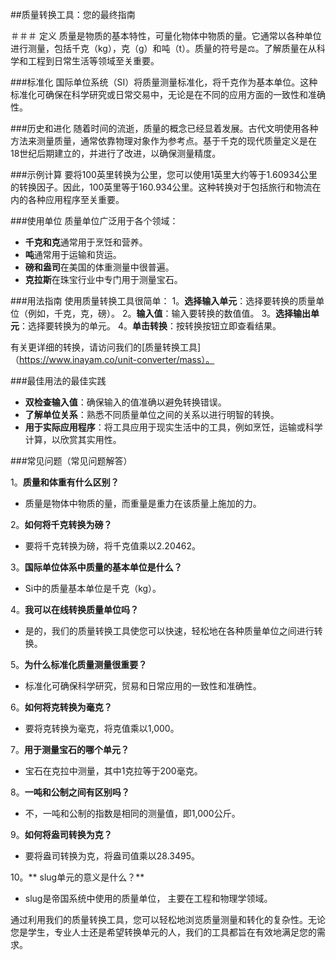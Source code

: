 ##质量转换工具：您的最终指南

＃＃＃ 定义
质量是物质的基本特性，可量化物体中物质的量。它通常以各种单位进行测量，包括千克（kg），克（g）和吨（t）。质量的符号是⚖️。了解质量在从科学和工程到日常生活等领域至关重要。

###标准化
国际单位系统（SI）将质量测量标准化，将千克作为基本单位。这种标准化可确保在科学研究或日常交易中，无论是在不同的应用方面的一致性和准确性。

###历史和进化
随着时间的流逝，质量的概念已经显着发展。古代文明使用各种方法来测量质量，通常依靠物理对象作为参考点。基于千克的现代质量定义是在18世纪后期建立的，并进行了改进，以确保测量精度。

###示例计算
要将100英里转换为公里，您可以使用1英里大约等于1.60934公里的转换因子。因此，100英里等于160.934公里。这种转换对于包括旅行和物流在内的各种应用程序至关重要。

###使用单位
质量单位广泛用于各个领域：
-  **千克和克**通常用于烹饪和营养。
-  **吨**通常用于运输和货运。
-  **磅和盎司**在美国的体重测量中很普遍。
-  **克拉斯**在珠宝行业中专门用于测量宝石。

###用法指南
使用质量转换工具很简单：
1。**选择输入单元**：选择要转换的质量单位（例如，千克，克，磅）。
2。**输入值**：输入要转换的数值值。
3。**选择输出单元**：选择要转换为的单元。
4。**单击转换**：按转换按钮立即查看结果。

有关更详细的转换，请访问我们的[质量转换工具]（https://www.inayam.co/unit-converter/mass）。

###最佳用法的最佳实践
-  **双检查输入值**：确保输入的值准确以避免转换错误。
-  **了解单位关系**：熟悉不同质量单位之间的关系以进行明智的转换。
-  **用于实际应用程序**：将工具应用于现实生活中的工具，例如烹饪，运输或科学计算，以欣赏其实用性。

###常见问题（常见问题解答）

1。**质量和体重有什么区别？**
- 质量是物体中物质的量，而重量是重力在该质量上施加的力。

2。**如何将千克转换为磅？**
- 要将千克转换为磅，将千克值乘以2.20462。

3。**国际单位体系中质量的基本单位是什么？**
-  Si中的质量基本单位是千克（kg）。

4。**我可以在线转换质量单位吗？**
- 是的，我们的质量转换工具使您可以快速，轻松地在各种质量单位之间进行转换。

5。**为什么标准化质量测量很重要？**
- 标准化可确保科学研究，贸易和日常应用的一致性和准确性。

6。**如何将克转换为毫克？**
- 要将克转换为毫克，将克值乘以1,000。

7。**用于测量宝石的哪个单元？**
- 宝石在克拉中测量，其中1克拉等于200毫克。

8。**一吨和公制之间有区别吗？**
- 不，一吨和公制的指数是相同的测量值，即1,000公斤。

9。**如何将盎司转换为克？**
- 要将盎司转换为克，将盎司值乘以28.3495。

10。** slug单元的意义是什么？**
-  slug是帝国系统中使用的质量单位， 主要在工程和物理学领域。

通过利用我们的质量转换工具，您可以轻松地浏览质量测量和转化的复杂性。无论您是学生，专业人士还是希望转换单元的人，我们的工具都旨在有效地满足您的需求。